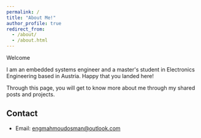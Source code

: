```yaml
---
permalink: /
title: "About Me!"
author_profile: true
redirect_from: 
  - /about/
  - /about.html
---
```


Welcome

I am an embedded systems engineer and a master's student in Electronics Engineering based in Austria. Happy that you landed here!

Through this page, you will get to know more about me through my shared posts and projects. 

Contact
---
- Email: [engmahmoudosman@outlook.com](mailto:engmahmoudosman@outlook.com)

<!--
[![GitHub Streak](https://github-readme-streak-stats.herokuapp.com?user=engmahmoudosman)](https://git.io/streak-stats)  -->


